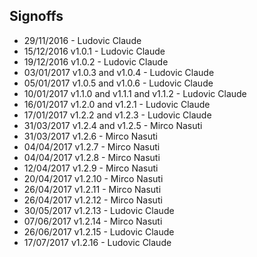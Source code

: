 ## Signoffs

* 29/11/2016 - Ludovic Claude
* 15/12/2016 v1.0.1 - Ludovic Claude
* 19/12/2016 v1.0.2 - Ludovic Claude
* 03/01/2017 v1.0.3 and v1.0.4 - Ludovic Claude
* 05/01/2017 v1.0.5 and v1.0.6 - Ludovic Claude
* 10/01/2017 v1.1.0 and v1.1.1 and v1.1.2 - Ludovic Claude
* 16/01/2017 v1.2.0 and v1.2.1 - Ludovic Claude
* 17/01/2017 v1.2.2 and v1.2.3 - Ludovic Claude
* 31/03/2017 v1.2.4 and v1.2.5 - Mirco Nasuti
* 31/03/2017 v1.2.6 - Mirco Nasuti
* 04/04/2017 v1.2.7 - Mirco Nasuti
* 04/04/2017 v1.2.8 - Mirco Nasuti
* 12/04/2017 v1.2.9 - Mirco Nasuti
* 20/04/2017 v1.2.10 - Mirco Nasuti
* 26/04/2017 v1.2.11 - Mirco Nasuti
* 26/04/2017 v1.2.12 - Mirco Nasuti
* 30/05/2017 v1.2.13 - Ludovic Claude
* 07/06/2017 v1.2.14 - Mirco Nasuti
* 26/06/2017 v1.2.15 - Ludovic Claude
* 17/07/2017 v1.2.16 - Ludovic Claude

